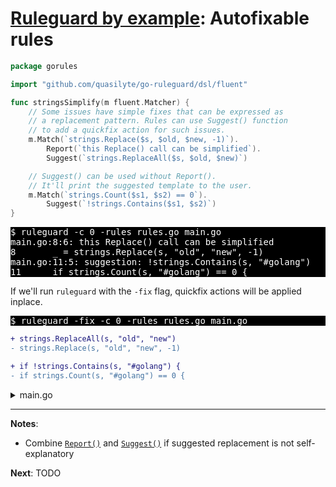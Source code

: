# [Ruleguard by example](https://go-ruleguard.github.io/by-example/): Autofixable rules

```go
package gorules

import "github.com/quasilyte/go-ruleguard/dsl/fluent"

func stringsSimplify(m fluent.Matcher) {
	// Some issues have simple fixes that can be expressed as
	// a replacement pattern. Rules can use Suggest() function
	// to add a quickfix action for such issues.
	m.Match(`strings.Replace($s, $old, $new, -1)`).
		Report(`this Replace() call can be simplified`).
		Suggest(`strings.ReplaceAll($s, $old, $new)`)

	// Suggest() can be used without Report().
	// It'll print the suggested template to the user.
	m.Match(`strings.Count($s1, $s2) == 0`).
		Suggest(`!strings.Contains($s1, $s2)`)
}
```

<pre style="color: white; background-color: black">
$ ruleguard -c 0 -rules rules.go main.go
main.go:8:6: this Replace() call can be simplified
8		_ = strings.Replace(s, "old", "new", -1)
main.go:11:5: suggestion: !strings.Contains(s, "#golang")
11		if strings.Count(s, "#golang") == 0 {
</pre>

If we'll run `ruleguard` with the `-fix` flag, quickfix actions will be applied inplace.

<pre style="color: white; background-color: black">
$ ruleguard -fix -c 0 -rules rules.go main.go
</pre>

```diff
+ strings.ReplaceAll(s, "old", "new")
- strings.Replace(s, "old", "new", -1)

+ if !strings.Contains(s, "#golang") {
- if strings.Count(s, "#golang") == 0 {
```

<details><summary>main.go</summary>

```go
package main

import "strings"

func main() {
	var s string

	_ = strings.Replace(s, "old", "new", -1)
	_ = strings.Replace(s, "old", "new", 10) // Not matched

	if strings.Count(s, "#golang") == 0 {
		println("no golang tags?")
	}
}
```

</details>

<hr>

**Notes**:

* Combine [`Report()`](https://pkg.go.dev/github.com/quasilyte/go-ruleguard/dsl/fluent#Matcher.Report) and [`Suggest()`](https://pkg.go.dev/github.com/quasilyte/go-ruleguard/dsl/fluent#Matcher.Suggest) if suggested replacement is not self-explanatory

**Next**: TODO
